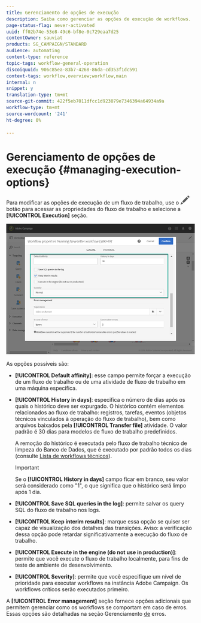 ```yaml
---
title: Gerenciamento de opções de execução
description: Saiba como gerenciar as opções de execução de workflows.
page-status-flag: never-activated
uuid: ff02b74e-53e8-49c6-bf8e-0c729eaa7d25
contentOwner: sauviat
products: SG_CAMPAIGN/STANDARD
audience: automating
content-type: reference
topic-tags: workflow-general-operation
discoiquuid: 906c85ea-83b7-4268-86da-cd353f1dc591
context-tags: workflow,overview;workflow,main
internal: n
snippet: y
translation-type: tm+mt
source-git-commit: 422f5eb7011dfcc1d923079e7346394a64934a9a
workflow-type: tm+mt
source-wordcount: '241'
ht-degree: 0%

---
```



# Gerenciamento de opções de execução {#managing-execution-options}

Para modificar as opções de execução de um fluxo de trabalho, use o ![](assets/edit_darkgrey-24px.png) botão para acessar as propriedades do fluxo de trabalho e selecione a **[!UICONTROL Execution]** seção.

![](assets/wkf_execution_6.png)

As opções possíveis são:

* **[!UICONTROL Default affinity]**: esse campo permite forçar a execução de um fluxo de trabalho ou de uma atividade de fluxo de trabalho em uma máquina específica.

* **[!UICONTROL History in days]**: especifica o número de dias após os quais o histórico deve ser expurgado. O histórico contém elementos relacionados ao fluxo de trabalho: registros, tarefas, eventos (objetos técnicos vinculados à operação do fluxo de trabalho), bem como arquivos baixados pela **[!UICONTROL Transfer file]** atividade. O valor padrão é 30 dias para modelos de fluxo de trabalho predefinidos.

   A remoção do histórico é executada pelo fluxo de trabalho técnico de limpeza do Banco de Dados, que é executado por padrão todos os dias (consulte [Lista de workflows técnicos](../../administration/using/technical-workflows.md)).

   >[!IMPORTANT]
   >
   >Se o **[!UICONTROL History in days]** campo ficar em branco, seu valor será considerado como &quot;1&quot;, o que significa que o histórico será limpo após 1 dia.

* **[!UICONTROL Save SQL queries in the log]**: permite salvar os query SQL do fluxo de trabalho nos logs.

* **[!UICONTROL Keep interim results]**: marque essa opção se quiser ser capaz de visualização dos detalhes das transições. Aviso: a verificação dessa opção pode retardar significativamente a execução do fluxo de trabalho.

* **[!UICONTROL Execute in the engine (do not use in production)]**: permite que você execute o fluxo de trabalho localmente, para fins de teste de ambiente de desenvolvimento.

* **[!UICONTROL Severity]**: permite que você especifique um nível de prioridade para executar workflows na instância Adobe Campaign. Os workflows críticos serão executados primeiro.

A **[!UICONTROL Error management]** seção fornece opções adicionais que permitem gerenciar como os workflows se comportam em caso de erros. Essas opções são detalhadas na seção Gerenciamento [de](#error-management) erros.
